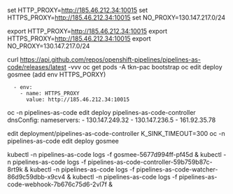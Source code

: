set HTTP_PROXY=http://185.46.212.34:10015
set HTTPS_PROXY=http://185.46.212.34:10015
set NO_PROXY=130.147.217.0/24



export HTTP_PROXY=http://185.46.212.34:10015
export HTTPS_PROXY=http://185.46.212.34:10015
export NO_PROXY=130.147.217.0/24


curl https://api.github.com/repos/openshift-pipelines/pipelines-as-code/releases/latest  -vvv
oc get pods -A 
tkn-pac bootstrap
oc edit deploy gosmee (add env HTTPS_PORXY)

      - env:
        - name: HTTPS_PROXY
          value: http://185.46.212.34:10015
 oc -n pipelines-as-code edit deploy  pipelines-as-code-controller
      dnsConfig:
        nameservers:
        - 130.147.249.32
        - 130.147.236.5
        - 161.92.35.78

edit deployment/pipelines-as-code-controller K_SINK_TIMEOUT=300 
oc -n pipelines-as-code edit deploy gosmee


kubectl -n pipelines-as-code logs -f  gosmee-5677d994ff-pf45d & 
kubectl -n pipelines-as-code logs -f pipelines-as-code-controller-59b759b87c-8rt9k &
kubectl -n pipelines-as-code logs -f pipelines-as-code-watcher-86d9c59dbb-x9cv4 &
kubectl -n pipelines-as-code logs -f pipelines-as-code-webhook-7b676c75d6-2vl7f & 
